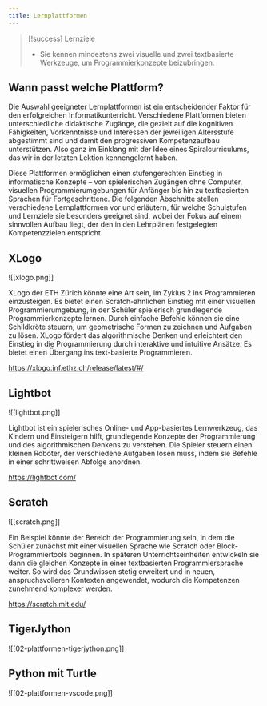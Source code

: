 ```yaml
---
title: Lernplattformen
---
```



> [!success] Lernziele
> 
> - Sie kennen mindestens zwei visuelle und zwei textbasierte Werkzeuge, um Programmierkonzepte beizubringen.


## Wann passt welche Plattform?

Die Auswahl geeigneter Lernplattformen ist ein entscheidender Faktor für den erfolgreichen Informatikunterricht. Verschiedene Plattformen bieten unterschiedliche didaktische Zugänge, die gezielt auf die kognitiven Fähigkeiten, Vorkenntnisse und Interessen der jeweiligen Altersstufe abgestimmt sind und damit den progressiven Kompetenzaufbau unterstützen. Also ganz im Einklang mit der Idee eines Spiralcurriculums, das wir in der letzten Lektion kennengelernt haben.

Diese Plattformen ermöglichen einen stufengerechten Einstieg in informatische Konzepte – von spielerischen Zugängen ohne Computer, visuellen Programmierumgebungen für Anfänger bis hin zu textbasierten Sprachen für Fortgeschrittene. Die folgenden Abschnitte stellen verschiedene Lernplattformen vor und erläutern, für welche Schulstufen und Lernziele sie besonders geeignet sind, wobei der Fokus auf einem sinnvollen Aufbau liegt, der den in den Lehrplänen festgelegten Kompetenzzielen entspricht.

## XLogo

![[xlogo.png]]

XLogo der ETH Zürich könnte eine Art sein, im Zyklus 2 ins Programmieren einzusteigen. Es bietet einen Scratch-ähnlichen Einstieg mit einer visuellen Programmierumgebung, in der Schüler spielerisch grundlegende Programmierkonzepte lernen. Durch einfache Befehle können sie eine Schildkröte steuern, um geometrische Formen zu zeichnen und Aufgaben zu lösen. XLogo fördert das algorithmische Denken und erleichtert den Einstieg in die Programmierung durch interaktive und intuitive Ansätze. Es bietet einen Übergang ins text-basierte Programmieren.

https://xlogo.inf.ethz.ch/release/latest/#/

## Lightbot

![[lightbot.png]]

Lightbot ist ein spielerisches Online- und App-basiertes Lernwerkzeug, das Kindern und Einsteigern hilft, grundlegende Konzepte der Programmierung und des algorithmischen Denkens zu verstehen. Die Spieler steuern einen kleinen Roboter, der verschiedene Aufgaben lösen muss, indem sie Befehle in einer schrittweisen Abfolge anordnen.

https://lightbot.com/

## Scratch

![[scratch.png]]

Ein Beispiel könnte der Bereich der Programmierung sein, in dem die Schüler zunächst mit einer visuellen Sprache wie Scratch oder Block-Programmiertools beginnen. In späteren Unterrichtseinheiten entwickeln sie dann die gleichen Konzepte in einer textbasierten Programmiersprache weiter. So wird das Grundwissen stetig erweitert und in neuen, anspruchsvolleren Kontexten angewendet, wodurch die Kompetenzen zunehmend komplexer werden.

https://scratch.mit.edu/

## TigerJython

![[02-plattformen-tigerjython.png]]

## Python mit Turtle

![[02-plattformen-vscode.png]]